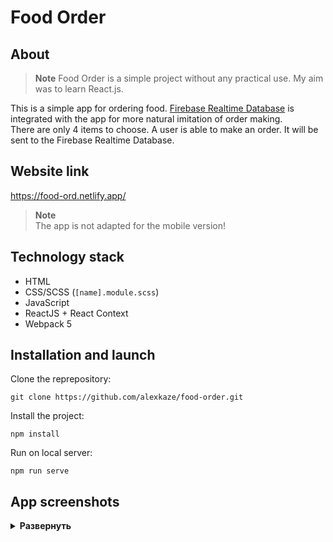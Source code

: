 # Food Order

## About

> **Note**
> Food Order is a simple project without any practical use. My aim was to learn React.js.

This is a simple app for ordering food. [Firebase Realtime Database](https://firebase.google.com/) is integrated with the app for more natural imitation of order making.  
There are only 4 items to choose. A user is able to make an order. It will be sent to the Firebase Realtime Database.

## Website link
https://food-ord.netlify.app/

> **Note**  
> The app is not adapted for the mobile version!

## Technology stack

- HTML
- CSS/SCSS (`[name].module.scss`)
- JavaScript
- ReactJS + React Context
- Webpack 5

## Installation and launch

Clone the reprepository:

```
git clone https://github.com/alexkaze/food-order.git
```

Install the project:

```
npm install
```

Run on local server:

```
npm run serve
```

## App screenshots
<details><summary><b>Развернуть</b></summary>

![main-page](https://github.com/alexkaze/food-order/assets/85958340/deebcb65-36f3-4902-9d38-b51e38593341)
![form-page](https://github.com/alexkaze/food-order/assets/85958340/0d6ee0d1-5edb-4b02-b56a-8920f2de93a8)

</details>
